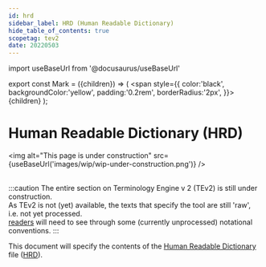 ```yaml
---
id: hrd
sidebar_label: HRD (Human Readable Dictionary)
hide_table_of_contents: true
scopetag: tev2
date: 20220503
---
```


import useBaseUrl from '@docusaurus/useBaseUrl'

export const Mark = ({children}) => (
  <span style={{ color:'black', backgroundColor:'yellow', padding:'0.2rem', borderRadius:'2px', }}>
    {children}
  </span> );

# Human Readable Dictionary (HRD)

<img
  alt="This page is under construction"
  src={useBaseUrl('images/wip/wip-under-construction.png')}
/><br/><br/>

:::caution
The entire section on Terminology Engine v 2 (TEv2) is still under construction.<br/>
As TEv2 is not (yet) available, the texts that specify the tool are still 'raw', i.e. not yet processed.<br/>[readers](@) will need to see through some (currently unprocessed) notational conventions.
:::

This document will specify the contents of the [Human Readable Dictionary](hrd@) file ([HRD](@)).
